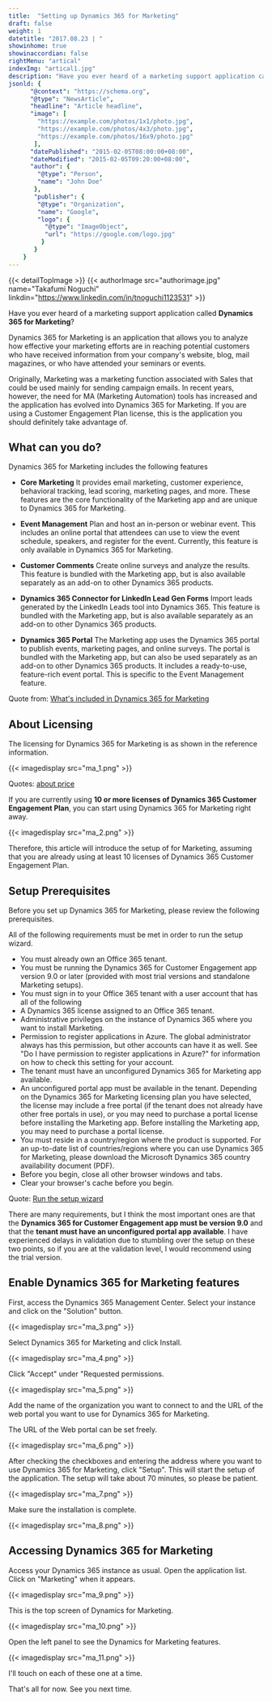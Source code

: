 ```yaml
---
title:  "Setting up Dynamics 365 for Marketing"
draft: false
weight: 1
datetitle: "2017.08.23 | "
showinhome: true
showinaccordian: false
rightMenu: "artical"
indexImg: "artical1.jpg"
description: "Have you ever heard of a marketing support application called **Dynamics 365 for Marketing**?"
jsonld: {
      "@context": "https://schema.org",
      "@type": "NewsArticle",
      "headline": "Article headline",
      "image": [
        "https://example.com/photos/1x1/photo.jpg",
        "https://example.com/photos/4x3/photo.jpg",
        "https://example.com/photos/16x9/photo.jpg"
       ],
      "datePublished": "2015-02-05T08:00:00+08:00",
      "dateModified": "2015-02-05T09:20:00+08:00",
      "author": {
        "@type": "Person",
        "name": "John Doe"
       },
       "publisher": {
        "@type": "Organization",
        "name": "Google",
        "logo": {
          "@type": "ImageObject",
          "url": "https://google.com/logo.jpg"
         }
       }
    }
---
```

{{< detailTopImage >}}
{{< authorImage src="authorimage.jpg" name="Takafumi Noguchi" linkdin="https://www.linkedin.com/in/tnoguchi1123531" >}}
<!-- Intro  -->
Have you ever heard of a marketing support application called **Dynamics 365 for Marketing**?

Dynamics 365 for Marketing is an application that allows you to analyze how effective your marketing efforts are in reaching potential customers who have received information from your company's website, blog, mail magazines, or who have attended your seminars or events.

Originally, Marketing was a marketing function associated with Sales that could be used mainly for sending campaign emails. In recent years, however, the need for MA (Marketing Automation) tools has increased and the application has evolved into Dynamics 365 for Marketing. If you are using a Customer Engagement Plan license, this is the application you should definitely take advantage of.


## What can you do?
Dynamics 365 for Marketing includes the following features

<!-- Quate Box -->
* **Core Marketing**
It provides email marketing, customer experience, behavioral tracking, lead scoring, marketing pages, and more. These features are the core functionality of the Marketing app and are unique to Dynamics 365 for Marketing.

* **Event Management**
Plan and host an in-person or webinar event. This includes an online portal that attendees can use to view the event schedule, speakers, and register for the event. Currently, this feature is only available in Dynamics 365 for Marketing.

* **Customer Comments**
Create online surveys and analyze the results. This feature is bundled with the Marketing app, but is also available separately as an add-on to other Dynamics 365 products.

* **Dynamics 365 Connector for LinkedIn Lead Gen Forms**
Import leads generated by the LinkedIn Leads tool into Dynamics 365. This feature is bundled with the Marketing app, but is also available separately as an add-on to other Dynamics 365 products.

* **Dynamics 365 Portal**
The Marketing app uses the Dynamics 365 portal to publish events, marketing pages, and online surveys. The portal is bundled with the Marketing app, but can also be used separately as an add-on to other Dynamics 365 products. It includes a ready-to-use, feature-rich event portal. This is specific to the Event Management feature.


Quote from: [What's included in Dynamics 365 for Marketing](https://docs.microsoft.com/ja-jp/dynamics365/marketing/overview)


## About Licensing
The licensing for Dynamics 365 for Marketing is as shown in the reference information.
<!-- Image= ma_1.png  -->
{{< imagedisplay src="ma_1.png" >}}


Quotes: [about price](https://dynamics.microsoft.com/ja-jp/marketing/overview/#pricing)

If you are currently using **10 or more licenses of Dynamics 365 Customer Engagement Plan**, you can start using Dynamics 365 for Marketing right away.  
<!-- Image= ma_2.png -->
{{< imagedisplay src="ma_2.png" >}}


Therefore, this article will introduce the setup of for Marketing, assuming that you are already using at least 10 licenses of Dynamics 365 Customer Engagement Plan.

## Setup Prerequisites
Before you set up Dynamics 365 for Marketing, please review the following prerequisites.

All of the following requirements must be met in order to run the setup wizard.

<!-- Quate Box -->
* You must already own an Office 365 tenant.
* You must be running the Dynamics 365 for Customer Engagement app version 9.0 or later (provided with most trial versions and standalone Marketing setups).
* You must sign in to your Office 365 tenant with a user account that has all of the following 
* A Dynamics 365 license assigned to an Office 365 tenant.
* Administrative privileges on the instance of Dynamics 365 where you want to install Marketing. 
* Permission to register applications in Azure. The global administrator always has this permission, but other accounts can have it as well. See "Do I have permission to register applications in Azure?" for information on how to check this setting for your account.
* The tenant must have an unconfigured Dynamics 365 for Marketing app available.
* An unconfigured portal app must be available in the tenant. Depending on the Dynamics 365 for Marketing licensing plan you have selected, the license may include a free portal (if the tenant does not already have other free portals in use), or you may need to purchase a portal license before installing the Marketing app. Before installing the Marketing app, you may need to purchase a portal license. 
* You must reside in a country/region where the product is supported. For an up-to-date list of countries/regions where you can use Dynamics 365 for Marketing, please download the Microsoft Dynamics 365 country availability document (PDF).
* Before you begin, close all other browser windows and tabs.
* Clear your browser's cache before you begin.

Quote: [Run the setup wizard](https://docs.microsoft.com/ja-jp/dynamics365/marketing/purchase-setup)

There are many requirements, but I think the most important ones are that the **Dynamics 365 for Customer Engagement app must be version 9.0** and that the **tenant must have an unconfigured portal app available**. I have experienced delays in validation due to stumbling over the setup on these two points, so if you are at the validation level, I would recommend using the trial version.

## Enable Dynamics 365 for Marketing features
First, access the Dynamics 365 Management Center. Select your instance and click on the "Solution" button.
<!-- Image= ma_3.png -->
{{< imagedisplay src="ma_3.png" >}}


Select Dynamics 365 for Marketing and click Install.
<!-- Image= ma_4.png -->
{{< imagedisplay src="ma_4.png" >}}


Click "Accept" under "Requested permissions.
<!-- Image= ma_5.png -->
{{< imagedisplay src="ma_5.png" >}}


Add the name of the organization you want to connect to and the URL of the web portal you want to use for Dynamics 365 for Marketing.

The URL of the Web portal can be set freely.
<!-- Image= ma_6.png -->
{{< imagedisplay src="ma_6.png" >}}


After checking the checkboxes and entering the address where you want to use Dynamics 365 for Marketing, click "Setup". This will start the setup of the application. The setup will take about 70 minutes, so please be patient.
<!-- Image= ma_7.png -->
{{< imagedisplay src="ma_7.png" >}}


Make sure the installation is complete.
<!-- Image= ma_8.png -->
{{< imagedisplay src="ma_8.png" >}}


## Accessing Dynamics 365 for Marketing
Access your Dynamics 365 instance as usual. Open the application list.
Click on "Marketing" when it appears.
<!-- Image= ma_9.png -->
{{< imagedisplay src="ma_9.png" >}}


This is the top screen of Dynamics for Marketing.
<!-- Image= ma_10.png -->
{{< imagedisplay src="ma_10.png" >}}


Open the left panel to see the Dynamics for Marketing features.
<!-- Image= ma_11.png -->
{{< imagedisplay src="ma_11.png" >}}


I'll touch on each of these one at a time.

That's all for now. See you next time.     
&nbsp;
